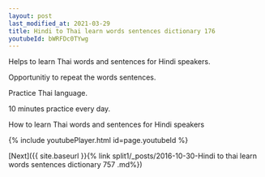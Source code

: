 ```yaml
---
layout: post
last_modified_at: 2021-03-29
title: Hindi to Thai learn words sentences dictionary 176 
youtubeId: bWRFDc0TYwg
---
```

 
 
Helps to learn Thai words and sentences for Hindi speakers.

Opportunitiy to repeat the words sentences. 

Practice Thai language. 
 
10 minutes practice every day. 
 
How to learn Thai words and sentences for Hindi speakers 
 
{% include youtubePlayer.html id=page.youtubeId %}
 
 
[Next]({{ site.baseurl }}{% link  split1/_posts/2016-10-30-Hindi to thai learn words sentences dictionary 757 .md%})
 
